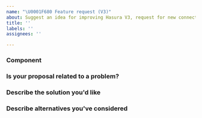 ```yaml
---
name: "\U0001F680 Feature request (V3)"
about: Suggest an idea for improving Hasura V3, request for new connectors, plugins
title: ''
labels: ''
assignees: ''

---
```


### Component

<!-- Mention which component this feature request relates to the most. Kindly also add corresponding label to the issue.

Console -> c/v3-console
VSCode Extension -> c/v3-lsp
CLI -> c/v3-cli
Graphql Engine (for features that relates to graphql features; metadata modeling) -> c/v3-engine
Postgres (Postgres specific features) -> c/v3-ndc-postgres
Connectors (Request for a new connector; enhancement to connectors other than Postgres-> c/v3-ndc-hub or c/v3-ndc-xxxx where xxxx is name of connector

-->

### Is your proposal related to a problem?

<!--
  Provide a clear and concise description of what the problem is.
  For example, "I'm always frustrated when..."
-->

### Describe the solution you'd like

<!--
  Provide a clear and concise description of what you want to happen.
-->

### Describe alternatives you've considered

<!-- Provide your answer here. -->
